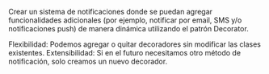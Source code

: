 Crear un sistema de notificaciones donde se puedan agregar funcionalidades adicionales (por ejemplo, notificar por email, SMS y/o notificaciones push) de manera dinámica utilizando el patrón Decorator.

Flexibilidad: Podemos agregar o quitar decoradores sin modificar las clases existentes.
Extensibilidad: Si en el futuro necesitamos otro método de notificación, solo creamos un nuevo decorador.
